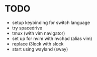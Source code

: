
# TODO

- setup keybinding for switch language
- try spacedrive
- tmux (with vim navigator)
- set up for nvim with nvchad (alias vim)
- replace i3lock with slock
- start using wayland (sway)
